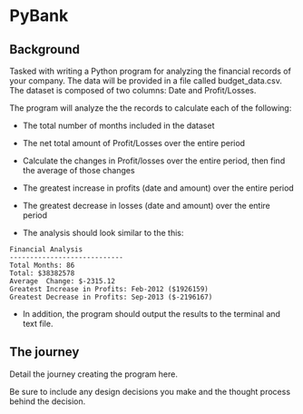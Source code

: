 # PyBank

## Background

Tasked with writing a Python program for analyzing the financial records of your company. The data will be provided in a file called budget_data.csv. The dataset is composed of two columns: Date and Profit/Losses.

The program will analyze the the records to calculate each of the following:

  * The total number of months included in the dataset
  
  * The net total amount of Profit/Losses over the entire period
  
  * Calculate the changes in Profit/losses over the entire period, then find the average of those changes
  
  * The greatest increase in profits (date and amount) over the entire period
  
  * The greatest decrease in losses (date and amount) over the entire period
  
  * The analysis should look similar to the this:
  
  
  ```text
  Financial Analysis
  ----------------------------
  Total Months: 86
  Total: $38382578
  Average  Change: $-2315.12
  Greatest Increase in Profits: Feb-2012 ($1926159)
  Greatest Decrease in Profits: Sep-2013 ($-2196167)
  ```

  * In addition, the program should output the results to the terminal and text file.

## The journey

Detail the journey creating the program here.

Be sure to include any design decisions you make and the thought process behind the decision.

  